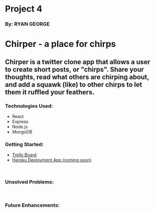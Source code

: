 # Project 4
### By: RYAN GEORGE
# Chirper - a place for chirps


## Chirper is a twitter clone app that allows a user to create short posts, or "chirps". Share your thoughts, read what others are chirping about, and add a squawk (like) to other chirps to let them it ruffled your feathers. 

### Technologies Used:

* React
* Express
* Node.js
* MongoDB

### Getting Started:

* [Trello Board](https://trello.com/b/iQjnl53i/project-4)
* [Heroku Deployment App (coming soon)](https://heroku.com)

<br>

### Unsolved Problems:

<br>

### Future Enhancements: